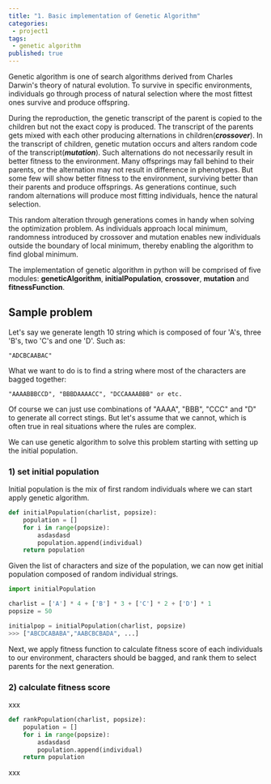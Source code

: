 ```yaml
---
title: "1. Basic implementation of Genetic Algorithm"
categories:
 - project1
tags:
 - genetic algorithm
published: true
---
```


Genetic algorithm is one of search algorithms derived from Charles Darwin's theory of natural evolution. To survive in specific environments, individuals go through process of natural selection where the most fittest ones survive and produce offspring.

During the reproduction, the genetic transcript of the parent is copied to the children but not the exact copy is produced. The transcript of the parents gets mixed with each other producing alternations in children(***crossover***). In the transcript of children, genetic mutation occurs and alters random code of the transcript(***mutation***). Such alternations do not necessarily result in better fitness to the environment. Many offsprings may fall behind to their parents, or the alternation may not result in difference in phenotypes. But some few will show better fitness to the environment, surviving better than their parents and produce offsprings. As generations continue, such random alternations will produce most fitting individuals, hence the natural selection.

This random alteration through generations comes in handy when solving the optimization problem. As individuals approach local minimum, randomness introduced by crossover and mutation enables new individuals outside the boundary of local minimum, thereby enabling the algorithm to find global minimum.

The implementation of genetic algorithm in python will be comprised of five modules: **geneticAlgorithm**, **initialPopulation**, **crossover**, **mutation** and **fitnessFunction**.

## Sample problem
Let's say we generate length 10 string which is composed of four 'A's, three 'B's, two 'C's and one 'D'.
Such as:
```
"ADCBCAABAC"
```
What we want to do is to find a string where most of the characters are bagged together:
```
"AAAABBBCCD", "BBBDAAAACC", "DCCAAAABBB" or etc.
```
Of course we can just use combinations of "AAAA", "BBB", "CCC" and "D" to generate all correct stings. But let's assume that we cannot, which is often true in real situations where the rules are complex.

We can use genetic algorithm to solve this problem starting with setting up the initial population.

### 1) set initial population
Initial population is the mix of first random individuals where we can start apply genetic algorithm.
```python
def initialPopulation(charlist, popsize):
	population = []
	for i in range(popsize):
		asdasdasd
		population.append(individual)
	return population
```
Given the list of characters and size of the population, we can now get initial population composed of random individual strings.
```python
import initialPopulation

charlist = ['A'] * 4 + ['B'] * 3 + ['C'] * 2 + ['D'] * 1
popsize = 50

initialpop = initialPopulation(charlist, popsize)
>>> ["ABCDCABABA","AABCBCBADA", ...]
```
Next, we apply fitness function to calculate fitness score of each individuals to our environment, characters should be bagged, and rank them to select parents for the next generation.

### 2) calculate fitness score
xxx
```python
def rankPopulation(charlist, popsize):
	population = []
	for i in range(popsize):
		asdasdasd
		population.append(individual)
	return population
```
xxx

<!--stackedit_data:
eyJoaXN0b3J5IjpbNTgwNDIwMDEwLDcxMjE2NjgzOSwtMjExNz
gyOTIwLC05MTQyNDQ5ODgsLTE4MjQ4NzgzNzMsMzg4NTU0MDk2
LDEyMjExOTQ5MTcsMTUxNDM2NzAyLC03MjQyNjcwNywxNDQzND
U5ODg1XX0=
-->